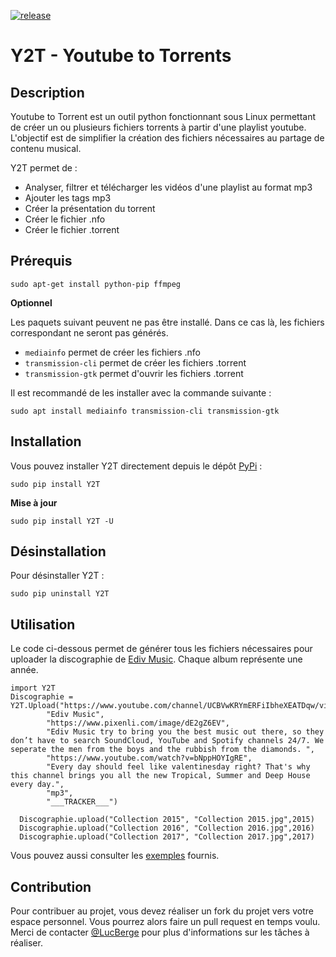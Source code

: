 [![release](https://img.shields.io/badge/release-1.2-succes.svg)](https://pypi.org/project/Y2T/)

# Y2T - Youtube to Torrents

## Description

Youtube to Torrent est un outil python fonctionnant sous Linux permettant de créer un ou plusieurs fichiers torrents à partir d'une playlist youtube.
L'objectif est de simplifier la création des fichiers nécessaires au partage de contenu musical.

Y2T permet de :
- Analyser, filtrer et télécharger les vidéos d'une playlist au format mp3
- Ajouter les tags mp3
- Créer la présentation du torrent
- Créer le fichier .nfo
- Créer le fichier .torrent

## Prérequis

```
sudo apt-get install python-pip ffmpeg
```

**Optionnel**

Les paquets suivant peuvent ne pas être installé. Dans ce cas là, les fichiers correspondant ne seront pas générés.

- `mediainfo` permet de créer les fichiers .nfo
- `transmission-cli` permet de créer les fichiers .torrent
- `transmission-gtk` permet d'ouvrir les fichiers .torrent

Il est recommandé de les installer avec la commande suivante :
```
sudo apt install mediainfo transmission-cli transmission-gtk
```

## Installation

Vous pouvez installer Y2T directement depuis le dépôt [PyPi](https://pypi.org/project/Y2T/) :
```
sudo pip install Y2T
```

**Mise à jour**
```
sudo pip install Y2T -U
```

## Désinstallation

Pour désinstaller Y2T :
```
sudo pip uninstall Y2T
```

## Utilisation

Le code ci-dessous permet de générer tous les fichiers nécessaires pour uploader la discographie de [Ediv Music](https://www.youtube.com/c/edivmusic).
Chaque album représente une année.
```
import Y2T
Discographie = Y2T.Upload("https://www.youtube.com/channel/UCBVwKRYmERFiIbheXEATDqw/videos",
		"Ediv Music",
		"https://www.pixenli.com/image/dE2gZ6EV",
		"Ediv Music try to bring you the best music out there, so they don’t have to search SoundCloud, YouTube and Spotify channels 24/7. We seperate the men from the boys and the rubbish from the diamonds. ",
		"https://www.youtube.com/watch?v=bNppHOYIgRE",
		"Every day should feel like valentinesday right? That's why this channel brings you all the new Tropical, Summer and Deep House every day.",
		"mp3",
		"___TRACKER___")
	
  Discographie.upload("Collection 2015", "Collection 2015.jpg",2015)
  Discographie.upload("Collection 2016", "Collection 2016.jpg",2016)
  Discographie.upload("Collection 2017", "Collection 2017.jpg",2017)
```

Vous pouvez aussi consulter les [exemples](https://github.com/LucBerge/Y2T/tree/master/examples) fournis.

## Contribution

Pour contribuer au projet, vous devez réaliser un fork du projet vers votre espace personnel. Vous pourrez alors faire un pull request en temps voulu. Merci de contacter [@LucBerge](https://github.com/LucBerge) pour plus d'informations sur les tâches à réaliser.

